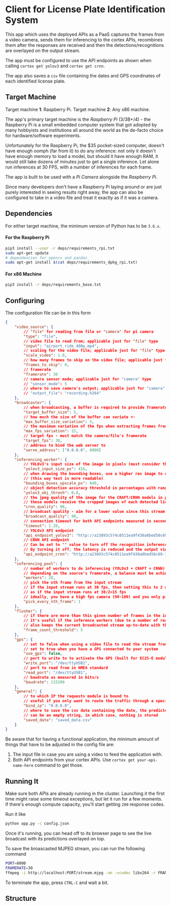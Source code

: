 # Client for License Plate Identification System

This app which uses the deployed APIs as a PaaS captures the frames from a video camera, sends them for inferencing to the cortex APIs, recombines them after the responses are received and then the detections/recognitions are overlayed on the output stream.

The app must be configured to use the API endpoints as shown when calling `cortex get yolov3` and `cortex get crnn`.

The app also saves a `csv` file containing the dates and GPS coordinates of each identified license plate.

## Target Machine

Target machine **1**: Raspberry Pi.
Target machine **2**: Any x86 machine.

The app's primary target machine is the *Raspberry Pi* (3/3B+/4) - the Raspberry Pi is a small embedded computer system that got adopted by many hobbyists and institutions all around the world as the de-facto choice for hardware/software experiments. 

Unfortunately for the Raspberry Pi, the $35 pocket-sized computer, doesn't have enough oomph (far from it) to do any inference: not only it doesn't have enough memory to load a model, but should it have enough RAM, it would still take dozens of minutes just to get a single inference. Let alone run inferences at 30 FPS, with a number of inferences for each frame.

The app is built to be used with a *Pi Camera* alongside the *Raspberry Pi*.

Since many developers don't have a Raspberry Pi laying around or are just purely interested in seeing results right away, the app can also be configured to take in a video file and treat it exactly as if it was a camera.

## Dependencies

For either target machine, the minimum version of Python has to be `3.6.x`.

#### For the Raspberry Pi

```bash
pip3 install --user -r deps/requirements_rpi.txt
sudo apt-get update
# dependencies for opencv and pandas
sudo apt-get install $(cat deps/requirements_dpkg_rpi.txt)
```

#### For x86 Machine

```bash
pip3 install -r deps/requirements_base.txt
```

## Configuring

The configuration file can be in this form
```json
{
    "video_source": {
        // "file" for reading from file or "camera" for pi camera
        "type": "file",
        // video file to read from; applicable just for "file" type
        "input": "airport_ride_480p.mp4",
        // scaling for the video file; applicable just for "file" type
        "scale_video": 1.0,
        // how many frames to skip on the video file; applicable just for "file" type
        "frames_to_skip": 0,
        // framerate 
        "framerate": 30
        // camera sensor mode; applicable just for "camera" type
        // "sensor_mode": 5
        // where to save camera's output; applicable just for "camera" type
        // "output_file": "recording.h264"
    },
    "broadcaster": {
        // when broadcasting, a buffer is required to provide framerate fluidity; measured in frames
        "target_buffer_size": 5,
        // how much the size of the buffer can variate +-
        "max_buffer_size_variation": 5,
        // the maximum variation of the fps when extracting frames from the queue
        "max_fps_variation": 15,
        // target fps - must match the camera/file's framerate
        "target_fps": 30,
        // address to bind the web server to
        "serve_address": ["0.0.0.0", 8000]
    },
    "inferencing_worker": {
        // YOLOv3's input size of the image in pixels (must consider the existing model)
        "yolov3_input_size_px": 416,
        // when drawing the bounding boxes, use a higher res image to draw boxes more precisely 
        // (this way text is more readable)
        "bounding_boxes_upscale_px": 640,
        // object detection accuracy threshold in percentages with range (0, 1)
        "yolov3_obj_thresh": 0.8,
        // the jpeg quality of the image for the CRAFT/CRNN models in percentanges; 
        // these models receive the cropped images of each detected license plate
        "crnn_quality": 98,
        // broadcast quality - aim for a lower value since this stream doesn't influence the predictions; measured in percentages
        "broadcast_quality": 90,
        // connection timeout for both API endpoints measured in seconds
        "timeout": 1.20,
        // YOLOv3 API endpoint
        "api_endpoint_yolov3": "http://a23893c574c0511ea9f430a8bed50c69-1100298247.eu-central-1.elb.amazonaws.com/yolov3",
        // CRNN API endpoint
        // Can be set to "" value to turn off the recognition inference
        // By turning it off, the latency is reduced and the output video appears smoother
        "api_endpoint_crnn": "http://a23893c574c0511ea9f430a8bed50c69-1100298247.eu-central-1.elb.amazonaws.com/crnn"
    },
    "inferencing_pool": {
        // number of workers to do inferencing (YOLOv3 + CRAFT + CRNN)
        // depending on the source's framerate, a balance must be achieved
        "workers": 20,
        // pick the nth frame from the input stream
        // if the input stream runs at 30 fps, then setting this to 2 would act
        // as if the input stream runs at 30/2=15 fps
        // ideally, you have a high fps camera (90-180) and you only pick every 3rd-6th frame
        "pick_every_nth_frame": 1
    }, 
    "flusher": {
        // if there are more than this given number of frames in the input stream's buffer, flush them
        // it's useful if the inference workers (due to a number of reasons) can't keep up with the input flow
        // also keeps the current broadcasted stream up-to-date with the reality
        "frame_count_threshold": 5
    },
    "gps": {
        // set to false when using a video file to read the stream from
        // set to true when you have a GPS connected to your system
        "use_gps": false,
        // port to write to to activate the GPS (built for EC25-E modules)
        "write_port": "/dev/ttyUSB2",
        // port to read from in NMEA standard
        "read_port": "/dev/ttyUSB1",
        // baudrate as measured in bits/s
        "baudrate": 115200
    },
    "general": {
        // to which IP the requests module is bound to
        // useful if you only want to route the traffic through a specific interface
        "bind_ip": "0.0.0.0",
        // where to save the csv data containing the date, the predicted license plate number and GPS data
        // can be an empty string, in which case, nothing is stored
        "saved_data": "saved_data.csv"
    }
}
```

Be aware that for having a functional application, the minimum amount of things that have to be adjusted in the config file are:

1. The input file in case you are using a video to feed the application with.
1. Both API endpoints from your cortex APIs. Use `cortex get your-api-name-here` command to get those.

## Running It

Make sure both APIs are already running in the cluster. Launching it the first time might raise some timeout exceptions, but let it run for a few moments. If there's enough compute capacity, you'll start getting `200` response codes.

Run it like
```bash
python app.py -c config.json
```

Once it's running, you can head off to its browser page to see the live broadcast with its predictions overlayed on top.

To save the broascasted MJPEG stream, you can run the following command

```bash
PORT=8000
FRAMERATE=30
ffmpeg -i http://localhost:PORT/stream.mjpg -an -vcodec libx264 -r FRAMERATE saved_video.h264 
```

To terminate the app, press `CTRL-C` and wait a bit.

## Structure
